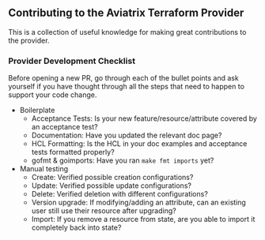 ## Contributing to the Aviatrix Terraform Provider
This is a collection of useful knowledge for making great contributions to the
provider.

### Provider Development Checklist
Before opening a new PR, go through each of the bullet points and ask yourself
if you have thought through all the steps that need to happen to support your
code change.
- Boilerplate
	- Acceptance Tests: Is your new feature/resource/attribute covered by an acceptance test?
	- Documentation: Have you updated the relevant doc page?
	- HCL Formatting: Is the HCL in your doc examples and acceptance tests formatted properly?
	- gofmt & goimports: Have you ran `make fmt imports` yet?
- Manual testing
	- Create: Verified possible creation configurations?
	- Update: Verified possible update configurations?
	- Delete: Verified deletion with different configurations?
	- Version upgrade: If modifying/adding an attribute, can an existing user still use their resource after upgrading?
	- Import: If you remove a resource from state, are you able to import it completely back into state?
